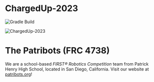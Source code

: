 # ChargedUp-2023
![Gradle Build](https://img.shields.io/github/actions/workflow/status/Patribots4738/ChargedUp2023/gradle.yml?label=Gradle%20Build&logo=Gradle)


![ChargedUp-2023](https://upload.wikimedia.org/wikipedia/en/thumb/b/b7/Charged_Up_Logo.svg/220px-Charged_Up_Logo.svg.png)

# The Patribots (FRC 4738)
We are a school-based _FIRST&reg; Robotics Competition_ team from Patrick Henry High School, located in San Diego, California. Visit our website at [patribots.org](https://www.patribots.org)!

